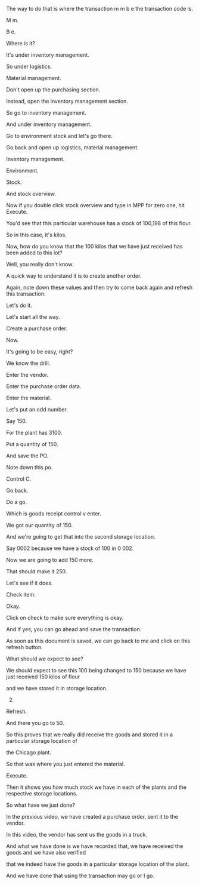  

The way to do that is where the transaction m m b e the transaction code is.

M m.

B e.

Where is it?

It's under inventory management.

So under logistics.

Material management.

Don't open up the purchasing section.

Instead, open the inventory management section.

So go to inventory management.

And under inventory management.

Go to environment stock and let's go there.

Go back and open up logistics, material management.

Inventory management.

Environment.

Stock.

And stock overview.

Now if you double click stock overview and type in MPP for zero one, hit Execute.

You'd see that this particular warehouse has a stock of 100,198 of this flour.

So in this case, it's kilos.

Now, how do you know that the 100 kilos that we have just received has been added to this lot?

Well, you really don't know.

A quick way to understand it is to create another order.

Again, note down these values and then try to come back again and refresh this transaction.

Let's do it.

Let's start all the way.

Create a purchase order.

Now.

It's going to be easy, right?

We know the drill.

Enter the vendor.

Enter the purchase order data.

Enter the material.

Let's put an odd number.

Say 150.

For the plant has 3100.

Put a quantity of 150.

And save the PO.

Note down this po.

Control C.

Go back.

Do a go.

Which is goods receipt control v enter.

We got our quantity of 150.

And we're going to get that into the second storage location.

Say 0002 because we have a stock of 100 in 0 002.

Now we are going to add 150 more.

That should make it 250.

Let's see if it does.

Check item.

Okay.

Click on check to make sure everything is okay.

And if yes, you can go ahead and save the transaction.

As soon as this document is saved, we can go back to me and click on this refresh button.

What should we expect to see?

We should expect to see this 100 being changed to 150 because we have just received 150 kilos of flour

and we have stored it in storage location.

0002.

Refresh.

And there you go to 50.

So this proves that we really did receive the goods and stored it in a particular storage location of

the Chicago plant.

So that was where you just entered the material.

Execute.

Then it shows you how much stock we have in each of the plants and the respective storage locations.

So what have we just done?

In the previous video, we have created a purchase order, sent it to the vendor.

In this video, the vendor has sent us the goods in a truck.

And what we have done is we have recorded that, we have received the goods and we have also verified

that we indeed have the goods in a particular storage location of the plant.

And we have done that using the transaction may go or I go.


